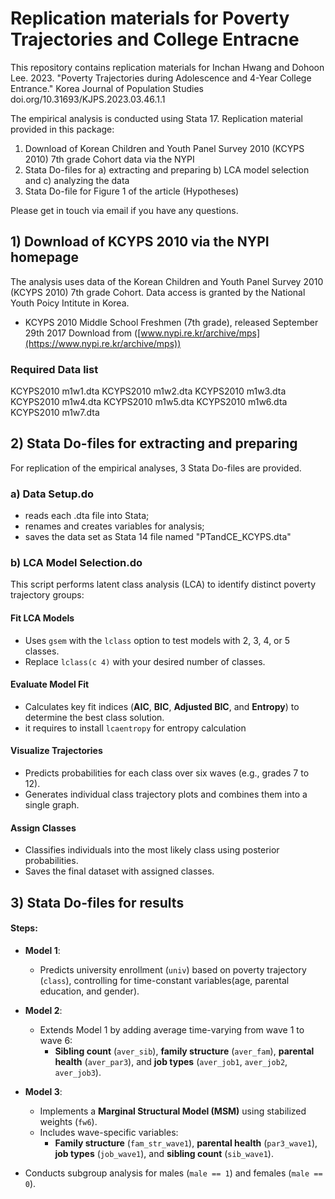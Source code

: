 # Replication materials for Poverty Trajectories and College Entracne

This repository contains replication materials for Inchan Hwang and Dohoon Lee. 2023. "Poverty Trajectories during Adolescence and 4-Year College Entrance." Korea Journal of Population Studies doi.org/10.31693/KJPS.2023.03.46.1.1

The empirical analysis is conducted using Stata 17. Replication material provided in this package:

1. Download of Korean Children and Youth Panel Survey 2010 (KCYPS 2010) 7th grade Cohort data via the NYPI
2. Stata Do-files for a) extracting and preparing b) LCA model selection and c) analyzing the data
3. Stata Do-file for Figure 1 of the article (Hypotheses)

Please get in touch via email if you have any questions.

## 1) Download of KCYPS 2010 via the NYPI homepage

The analysis uses data of the Korean Children and Youth Panel Survey 2010 (KCYPS 2010) 7th grade Cohort. Data access is granted by the National Youth Poicy Intitute in Korea.

- KCYPS 2010 Middle School Freshmen (7th grade), released September 29th 2017
Download from ([www.nypi.re.kr/archive/mps](https://www.nypi.re.kr/archive/mps))

### Required Data list

KCYPS2010 m1w1.dta
KCYPS2010 m1w2.dta
KCYPS2010 m1w3.dta
KCYPS2010 m1w4.dta
KCYPS2010 m1w5.dta
KCYPS2010 m1w6.dta
KCYPS2010 m1w7.dta

## 2) Stata Do-files for extracting and preparing

For replication of the empirical analyses, 3 Stata Do-files are provided.

### a) Data Setup.do

- reads each .dta file into Stata;
- renames and creates variables for analysis;
- saves the data set as Stata 14 file named "PTandCE_KCYPS.dta"

### b) LCA Model Selection.do

This script performs latent class analysis (LCA) to identify distinct poverty trajectory groups:

#### Fit LCA Models
- Uses `gsem` with the `lclass` option to test models with 2, 3, 4, or 5 classes.
- Replace `lclass(c 4)` with your desired number of classes.

#### Evaluate Model Fit
- Calculates key fit indices (**AIC**, **BIC**, **Adjusted BIC**, and **Entropy**) to determine the best class solution.
- it requires to install `lcaentropy` for entropy calculation

#### Visualize Trajectories
- Predicts probabilities for each class over six waves (e.g., grades 7 to 12).
- Generates individual class trajectory plots and combines them into a single graph.

#### Assign Classes
- Classifies individuals into the most likely class using posterior probabilities.
- Saves the final dataset with assigned classes.

## 3) Stata Do-files for results

#### Steps:
- **Model 1**:  
  - Predicts university enrollment (`univ`) based on poverty trajectory (`class`), controlling for time-constant variables(age, parental education, and gender).

- **Model 2**:  
  - Extends Model 1 by adding average time-varying from wave 1 to wave 6:
    - **Sibling count** (`aver_sib`), **family structure** (`aver_fam`), **parental health** (`aver_par3`), and **job types** (`aver_job1`, `aver_job2`, `aver_job3`).

- **Model 3**:  
  - Implements a **Marginal Structural Model (MSM)** using stabilized weights (`fw6`).
  - Includes wave-specific variables:
    - **Family structure** (`fam_str_wave1`), **parental health** (`par3_wave1`), **job types** (`job_wave1`), and **sibling count** (`sib_wave1`).
  
- Conducts subgroup analysis for males (`male == 1`) and females (`male == 0`).
